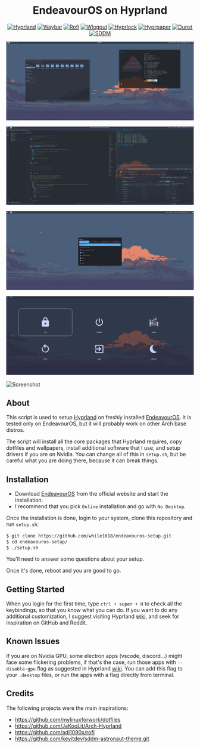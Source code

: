 <h1 align="center">EndeavourOS on Hyprland</h1>

<p align="center">
  <a href="https://github.com/hyprwm/Hyprland" target="_blank"><img alt="Hyprland" src="https://img.shields.io/badge/hyprland-F8BBD0?style=for-the-badge"></a>
  <a href="https://github.com/Alexays/Waybar" target="_blank"><img alt="Waybar" src="https://img.shields.io/badge/waybar-E1C6E7?style=for-the-badge"></a>
  <a href="https://github.com/lbonn/rofi" target="_blank"><img alt="Rofi" src="https://img.shields.io/badge/rofi-FFC09F?style=for-the-badge"></a>
  <a href="https://github.com/ArtsyMacaw/wlogout" target="_blank"><img alt="Wlogout" src="https://img.shields.io/badge/wlogout-FEEF93?style=for-the-badge"></a>
  <a href="https://github.com/hyprwm/hyprlock" target="_blank"><img alt="Hyprlock" src="https://img.shields.io/badge/hyprlock-FCF5C7?style=for-the-badge"></a>
  <a href="https://github.com/hyprwm/hyprpaper" target="_blank"><img alt="Hyprpaper" src="https://img.shields.io/badge/hyprpaper-A0CED9?style=for-the-badge"></a>
  <a href="https://github.com/dunst-project/dunst" target="_blank"><img alt="Dunst" src="https://img.shields.io/badge/dunst-B5EAD7?style=for-the-badge"></a>
  <a href="https://github.com/sddm/sddm" target="_blank"><img alt="SDDM" src="https://img.shields.io/badge/sddm-ADF7B6?style=for-the-badge"></a>
</p>

![Screenshot](/screenshots/screenshot_1.png?raw=true)

![Screenshot](/screenshots/screenshot_2.png?raw=true)

![Screenshot](/screenshots/screenshot_3.png?raw=true)

![Screenshot](/screenshots/screenshot_4.png?raw=true)

![Screenshot](/screenshots/screenshot_5.png?raw=true)

## About

This script is used to setup [Hyprland](https://hyprland.org/) on freshly installed [EndeavourOS](https://endeavouros.com/). It is tested only on EndeavourOS, but it will probably work on other Arch base distros.

The script will install all the core packages that Hyprland requires, copy dotfiles and wallpapers, install additional software that I use, and setup drivers if you are on Nvidia. You can change all of this in `setup.sh`, but be careful what you are doing there, because it can break things. 

## Installation
- Download [EndeavourOS](https://endeavouros.com/) from the official website and start the installation.
- I recommend that you pick `Online` installation and go with `No Desktop`.

Once the installation is done, login to your system, clone this repository and run `setup.sh`:

``` 
$ git clone https://github.com/while1618/endeavouros-setup.git 
$ cd endeavouros-setup/ 
$ ./setup.sh
```

You'll need to answer some questions about your setup.

Once it's done, reboot and you are good to go.

## Getting Started

When you login for the first time, type `ctrl + super + H` to check all the keybindings, so that you know what you can do. If you want to do any additional customization, I suggest visiting Hyprland [wiki](https://wiki.hyprland.org/), and seek for inspiration on GitHub and Reddit.

## Known Issues

If you are on Nvidia GPU, some electron apps (vscode, discord...) might face some flickering problems, if that's the case, run those apps with `--disable-gpu` flag as suggested in Hyprland [wiki](https://wiki.hyprland.org/Nvidia/#flickering-in-electron--cef-apps). You can add this flag to your `.desktop` files, or run the apps with a flag directly from terminal.

## Credits

The following projects were the main inspirations:
- https://github.com/mylinuxforwork/dotfiles
- https://github.com/JaKooLit/Arch-Hyprland
- https://github.com/adi1090x/rofi
- https://github.com/keyitdev/sddm-astronaut-theme.git
